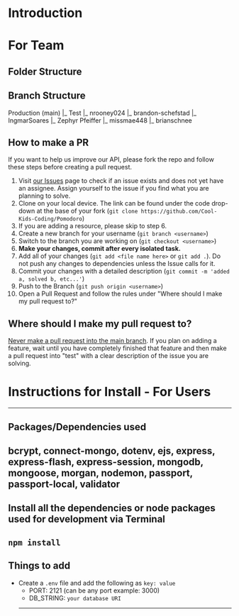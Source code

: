 # Introduction

# For Team

## Folder Structure

## Branch Structure

Production (main)
|_ Test
|_ nrooney024
|_ brandon-schefstad
|_ IngmarSoares
|_ Zephyr Pfeiffer
|_ missmae448
|\_ brianschnee

## How to make a PR

If you want to help us improve our API, please fork the repo and follow these steps before creating a pull request.

1. Visit [our Issues](https://github.com/Cool-Kids-Coding/Pomodoro/issues) page to check if an issue exists and does not yet have an assignee. Assign yourself to the issue if you find what you are planning to solve.
2. Clone on your local device. The link can be found under the code drop-down at the base of your fork (`git clone https://github.com/Cool-Kids-Coding/Pomodoro`)
3. If you are adding a resource, please skip to step 6.
4. Create a new branch for your username (`git branch <username>`)
5. Switch to the branch you are working on (`git checkout <username>`)
6. **Make your changes, commit after every isolated task.**
7. Add all of your changes (`git add <file name here>` or `git add .`). Do not push any changes to dependencies unless the Issue calls for it.
8. Commit your changes with a detailed description (`git commit -m 'added a, solved b, etc...'`)
9. Push to the Branch (`git push origin <username>`)
10. Open a Pull Request and follow the rules under "Where should I make my pull request to?"

## Where should I make my pull request to?

<ins>Never make a pull request into the main branch</ins>. If you plan on adding a feature, wait until you have completely finished that feature and then make a pull request into "test" with a clear description of the issue you are solving.

# Instructions for Install - For Users

---

## Packages/Dependencies used

## bcrypt, connect-mongo, dotenv, ejs, express, express-flash, express-session, mongodb, mongoose, morgan, nodemon, passport, passport-local, validator

## Install all the dependencies or node packages used for development via Terminal

## `npm install`

## Things to add

-   Create a `.env` file and add the following as `key: value`
    -   PORT: 2121 (can be any port example: 3000)
    -   DB_STRING: `your database URI`
    ***
